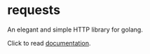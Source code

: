 # requests
An elegant and simple HTTP library for golang.

Click to read [documentation](https://pkg.go.dev/github.com/Wenchy/requests@master).
